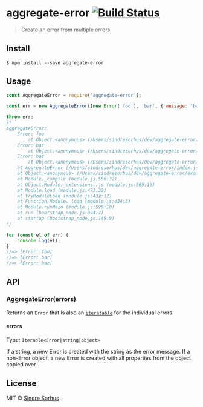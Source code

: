 # aggregate-error [![Build Status](https://travis-ci.org/sindresorhus/aggregate-error.svg?branch=master)](https://travis-ci.org/sindresorhus/aggregate-error)

> Create an error from multiple errors


## Install

```
$ npm install --save aggregate-error
```


## Usage

```js
const AggregateError = require('aggregate-error');

const err = new AggregateError([new Error('foo'), 'bar', { message: 'baz' }]);

throw err;
/*
AggregateError:
    Error: foo
        at Object.<anonymous> (/Users/sindresorhus/dev/aggregate-error/example.js:3:33)
    Error: bar
        at Object.<anonymous> (/Users/sindresorhus/dev/aggregate-error/example.js:3:13)
    Error: baz
        at Object.<anonymous> (/Users/sindresorhus/dev/aggregate-error/example.js:3:13)
    at AggregateError (/Users/sindresorhus/dev/aggregate-error/index.js:19:3)
    at Object.<anonymous> (/Users/sindresorhus/dev/aggregate-error/example.js:3:13)
    at Module._compile (module.js:556:32)
    at Object.Module._extensions..js (module.js:565:10)
    at Module.load (module.js:473:32)
    at tryModuleLoad (module.js:432:12)
    at Function.Module._load (module.js:424:3)
    at Module.runMain (module.js:590:10)
    at run (bootstrap_node.js:394:7)
    at startup (bootstrap_node.js:149:9)
*/

for (const el of err) {
	console.log(el);
}
//=> [Error: foo]
//=> [Error: bar]
//=> [Error: baz]
```


## API

### AggregateError(errors)

Returns an `Error` that is also an [`iteratable`](https://developer.mozilla.org/en/docs/Web/JavaScript/Guide/Iterators_and_Generators) for the individual errors.

#### errors

Type: `Iterable<Error|string|object>`

If a string, a new Error is created with the string as the error message.
If a non-Error object, a new Error is created with all properties from the object copied over.

## License

MIT © [Sindre Sorhus](https://sindresorhus.com)
